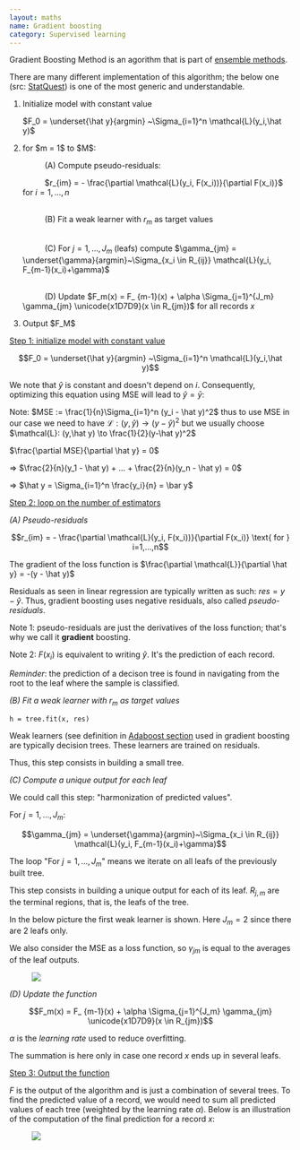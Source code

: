 ```yaml
---
layout: maths
name: Gradient boosting
category: Supervised learning
---
```


Gradient Boosting Method is an agorithm that is part of <a class="cleanLink" href="https://savoga.github.io/machinelearning/ensemble-methods">ensemble methods</a>.

There are many different implementation of this algorithm; the below one (src: <a class="cleanLink" href="https://www.youtube.com/watch?v=2xudPOBz-vs">StatQuest</a>) is one of the most generic and understandable.

<ol>

<li>Initialize model with constant value</li>

$F_0 = \underset{\hat y}{argmin} ~\Sigma_{i=1}^n \mathcal{L}(y_i,\hat y)$

<li>for $m = 1$ to $M$:</li>

$\hspace{1cm}$ (A) Compute pseudo-residuals:

$\hspace{1cm}$ $r_{im} = - \frac{\partial \mathcal{L}(y_i, F(x_i))}{\partial F(x_i)}$ for $i=1,...,n$ <br><br>

$\hspace{1cm}$ (B) Fit a weak learner with $r_m$ as target values <br><br>

$\hspace{1cm}$ (C) For $j=1,...,J_m$ (leafs) compute $\gamma_{jm} = \underset{\gamma}{argmin}~\Sigma_{x_i \in R_{ij}} \mathcal{L}(y_i, F_{m-1}(x_i)+\gamma)$ <br><br>

$\hspace{1cm}$ (D) Update $F_m(x) = F_ {m-1}(x) + \alpha \Sigma_{j=1}^{J_m} \gamma_{jm} \unicode{x1D7D9}(x \in R_{jm})$ for all records $x$

<li>Output $F_M$</li>
</ol>

<ins>Step 1: initialize model with constant value</ins>

$$F_0 = \underset{\hat y}{argmin} ~\Sigma_{i=1}^n \mathcal{L}(y_i,\hat y)$$

We note that $\hat y$ is constant and doesn't depend on $i$. Consequently, optimizing this equation using MSE will lead to $\hat y = \bar y$:

Note: $MSE := \frac{1}{n}\Sigma_{i=1}^n (y_i - \hat y)^2$ thus to use MSE in our case we need to have $\mathcal{L}: (y,\hat y) \to (y-\hat y)^2$ but we usually choose $\mathcal{L}: (y,\hat y) \to \frac{1}{2}(y-\hat y)^2$

$\frac{\partial MSE}{\partial \hat y} = 0$

=> $\frac{2}{n}(y_1 - \hat y) + ... + \frac{2}{n}(y_n - \hat y) = 0$

=> $\hat y = \Sigma_{i=1}^n \frac{y_i}{n} = \bar y$

<ins>Step 2: loop on the number of estimators</ins>

*(A) Pseudo-residuals*

$$r_{im} = - \frac{\partial \mathcal{L}(y_i, F(x_i))}{\partial F(x_i)} \text{ for } i=1,...,n$$

The gradient of the loss function is $\frac{\partial \mathcal{L}}{\partial \hat y} = -(y - \hat y)$

Residuals as seen in linear regression are typically written as such: $res = y - \hat y$. Thus, gradient boosting uses negative residuals, also called *pseudo-residuals*.

Note 1: pseudo-residuals are just the derivatives of the loss function; that's why we call it **gradient** boosting.

Note 2: $F(x_i)$ is equivalent to writing $\hat y$. It's the prediction of each record.

*Reminder*:  the prediction of a decison tree is found in navigating from the root to the leaf where the sample is classified.

*(B) Fit a weak learner with $r_m$ as target values*

```h = tree.fit(x, res)```

Weak learners (see definition in <a class="cleanLink" href="https://savoga.github.io/machinelearning/adaboost">Adaboost section</a> used in gradient boosting are typically decision trees. These learners are trained on residuals. 

Thus, this step consists in building a small tree.

*(C) Compute a unique output for each leaf*

We could call this step: "harmonization of predicted values".

For $j=1,...,J_m$:

$$\gamma_{jm} = \underset{\gamma}{argmin}~\Sigma_{x_i \in R_{ij}} \mathcal{L}(y_i, F_{m-1}(x_i)+\gamma)$$

The loop "For $j=1,...,J_m$" means we iterate on all leafs of the previously built tree.

This step consists in building a unique output for each of its leaf. $R_{j,m}$ are the terminal regions, that is, the leafs of the tree.

In the below picture the first weak learner is shown. Here $J_m=2$ since there are 2 leafs only.

We also consider the MSE as a loss function, so $\gamma_{jm}$ is equal to the averages of the leaf outputs.

<figure>
    <img src="/assets/img/GBM_regression_leafs.png">
</figure>

*(D) Update the function*

$$F_m(x) = F_ {m-1}(x) + \alpha \Sigma_{j=1}^{J_m} \gamma_{jm} \unicode{x1D7D9}(x \in R_{jm})$$

$\alpha$ is the *learning rate* used to reduce overfitting.

The summation is here only in case one record $x$ ends up in several leafs.

<ins>Step 3: Output the function </ins>

$F$ is the output of the algorithm and is just a combination of several trees. To find the predicted value of a record, we would need to sum all predicted values of each tree (weighted by the learning rate $\alpha$). Below is an illustration of the computation of the final prediction for a record $x$:

<figure>
    <img src="/assets/img/GBM_final_function.png">
</figure>